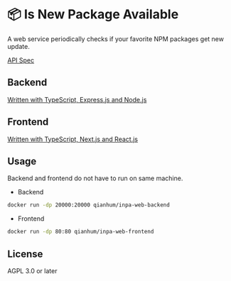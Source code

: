 # 📦 Is New Package Available

A web service periodically checks if your favorite NPM packages get new update.

[API Spec](api-spec/README.md)

## Backend

[Written with TypeScript, Express.js and Node.js](https://github.com/qianhum/inpa-web-backend)

## Frontend

[Written with TypeScript, Next.js and React.js](https://github.com/qianhum/inpa-web-frontend)

## Usage

Backend and frontend do not have to run on same machine.

- Backend

```bash
docker run -dp 20000:20000 qianhum/inpa-web-backend
```

- Frontend

```bash
docker run -dp 80:80 qianhum/inpa-web-frontend
```

## License

AGPL 3.0 or later
